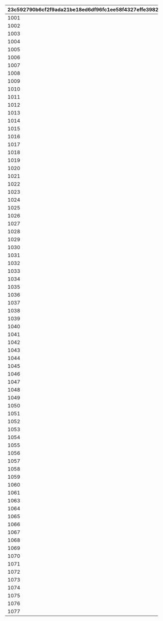 |23c592790b6cf2f9ada21be18ed6df96fc1ee58f4327effe39823406086ae7b4|5589cba86d659a52a36c43b3b303888bb54d63c4312bf29e735b40a2d4e148c9|51eb4a990e1f5a9b5f1d5080d7e11c8afe86e25307d139d3a42f3b4b6ef68c86|1ce9cdfd88dec030494ff9ec092118507990dfb5a6267a0d95dbb1d648bee083|84b63cb49dfed23ee12c046963bca36ba230ded1bd8b87c6f33d4ee16b00fd94|38838fe24114facacf3eed59ec02471a92c65409be05b090a2e1c2c87fa0f792|49888443cdb4a1b443c9cad1357285607279265237c70b9d5807d0e26a02ce92|7b10f1474c4194a33f488f92aad50e80b867f0bbee9e8df8726ebc1290ba6a38|1244508a9f34083f44386e06ed91fc07a45ccf1741336d6cdd77db464913bd30|831e9308e9f4b8e63bc61b3548053a07eb69e4a86ec5902e0ebe10cd35a8d994|ab77b0249d9ad17606803ea47e525a5fb8a6400de4e796335a47105ae27e3bcc|1833bf9a6917f5d338a721c2aa532f763af50b893b385549e4225dcf4bd0411b|d876e4f38f791f157ad06719f5aec52c43677a44e7879f753f0714e6efa69fcc|
| --- | --- | --- | --- | --- | --- | --- | --- | --- | --- | --- | --- | --- |
|1001|3|0|1|1|2|bgm_M90|1|2018/03/21 5:00:00|2018/04/20 4:59:59|2018/03/14 12:00:00|2018/03/19 11:59:00|2018/03/18 11:59:00|
|1002|4|1001|1|1|2|bgm_M97|2|2018/04/20 5:00:00|2018/05/22 4:59:59|2018/04/13 12:00:00|2018/04/18 11:59:00|2018/04/17 11:59:00|
|1003|5|1002|1|1|2|bgm_M104|1|2018/05/22 5:00:00|2018/06/21 4:59:59|2018/05/15 12:00:00|2018/05/20 11:59:00|2018/05/19 11:59:00|
|1004|6|1003|1|1|2|bgm_M115|2|2018/06/21 5:00:00|2018/07/21 4:59:59|2018/06/14 12:00:00|2018/06/19 11:59:00|2018/06/18 11:59:00|
|1005|7|1004|1|1|2|bgm_M119|1|2018/07/21 5:00:00|2018/08/22 4:59:59|2018/07/14 12:00:00|2018/07/19 11:59:00|2018/07/18 11:59:00|
|1006|8|1005|1|1|2|bgm_M132|2|2018/08/22 5:00:00|2018/09/21 4:59:59|2018/08/15 12:00:00|2018/08/20 11:59:00|2018/08/19 11:59:00|
|1007|9|1006|1|1|2|bgm_M139|1|2018/09/21 5:00:00|2018/10/22 4:59:59|2018/09/14 12:00:00|2018/09/19 11:59:00|2018/09/18 11:59:00|
|1008|10|1007|1|1|2|bgm_M166|2|2018/10/22 5:00:00|2018/11/22 4:59:59|2018/10/15 12:00:00|2018/10/20 11:59:00|2018/10/19 11:59:00|
|1009|11|1008|1|1|2|bgm_M175|1|2018/11/22 5:00:00|2018/12/22 4:59:59|2018/11/15 12:00:00|2018/11/20 11:59:00|2018/11/19 11:59:00|
|1010|12|1009|1|1|2|bgm_M181|2|2018/12/22 5:00:00|2019/01/23 4:59:59|2018/12/15 12:00:00|2018/12/20 11:59:00|2018/12/19 11:59:00|
|1011|1|1010|1|1|2|bgm_M186|1|2019/01/23 5:00:00|2019/02/20 4:59:59|2019/01/16 12:00:00|2019/01/21 11:59:00|2019/01/20 11:59:00|
|1012|2|1011|1|1|2|bgm_M205|2|2019/02/20 5:00:00|2019/03/23 4:59:59|2019/02/13 12:00:00|2019/02/18 11:59:00|2019/02/17 11:59:00|
|1013|3|1012|1|1|2|bgm_M90|1|2019/03/23 5:00:00|2019/04/22 4:59:59|2019/03/16 12:00:00|2019/03/21 11:59:00|2019/03/20 11:59:00|
|1014|4|1013|1|1|2|bgm_M97|2|2019/04/22 5:00:00|2019/05/23 4:59:59|2019/04/15 12:00:00|2019/04/20 11:59:00|2019/04/19 11:59:00|
|1015|5|1014|1|1|2|bgm_M104|1|2019/05/23 5:00:00|2019/06/22 4:59:59|2019/05/16 12:00:00|2019/05/21 11:59:00|2019/05/20 11:59:00|
|1016|6|1015|1|1|2|bgm_M115|2|2019/06/22 5:00:00|2019/07/23 4:59:59|2019/06/15 12:00:00|2019/06/20 11:59:00|2019/06/19 11:59:00|
|1017|7|1016|1|1|2|bgm_M119|1|2019/07/23 5:00:00|2019/08/23 4:59:59|2019/07/16 12:00:00|2019/07/21 11:59:00|2019/07/20 11:59:00|
|1018|8|1017|1|1|2|bgm_M132|2|2019/08/23 5:00:00|2019/09/23 4:59:59|2019/08/16 12:00:00|2019/08/21 11:59:00|2019/08/20 11:59:00|
|1019|9|1018|1|1|2|bgm_M139|1|2019/09/23 5:00:00|2019/10/25 4:59:59|2019/09/16 12:00:00|2019/09/21 11:59:00|2019/09/20 11:59:00|
|1020|10|1019|1|1|2|bgm_M166|2|2019/10/25 5:00:00|2019/11/24 4:59:59|2019/10/18 12:00:00|2019/10/23 11:59:00|2019/10/22 11:59:00|
|1021|11|1020|1|1|2|bgm_M175|1|2019/11/24 5:00:00|2019/12/25 4:59:59|2019/11/17 12:00:00|2019/11/22 11:59:00|2019/11/21 11:59:00|
|1022|12|1021|1|1|2|bgm_M181|2|2019/12/25 5:00:00|2020/01/25 4:59:59|2019/12/18 12:00:00|2019/12/23 11:59:00|2019/12/22 11:59:00|
|1023|1|1022|1|1|2|bgm_M186|1|2020/01/25 5:00:00|2020/02/23 4:59:59|2020/01/18 12:00:00|2020/01/23 11:59:00|2020/01/22 11:59:00|
|1024|2|1023|1|1|2|bgm_M205|2|2020/02/23 5:00:00|2020/03/25 4:59:59|2020/02/16 12:00:00|2020/02/21 11:59:00|2020/02/20 11:59:00|
|1025|3|1024|1|1|2|bgm_M90|1|2020/03/25 5:00:00|2020/04/25 4:59:59|2020/03/18 12:00:00|2020/03/23 11:59:00|2020/03/22 11:59:00|
|1026|4|1025|1|1|2|bgm_M97|2|2020/04/25 5:00:00|2020/05/26 4:59:59|2020/04/18 12:00:00|2020/04/23 11:59:00|2020/04/22 11:59:00|
|1027|5|1026|1|1|2|bgm_M104|1|2020/05/26 5:00:00|2020/06/25 4:59:59|2020/05/19 12:00:00|2020/05/24 11:59:00|2020/05/23 11:59:00|
|1028|6|1027|1|1|2|bgm_M115|2|2020/06/25 5:00:00|2020/07/26 4:59:59|2020/06/18 12:00:00|2020/06/23 11:59:00|2020/06/22 11:59:00|
|1029|7|1028|1|1|2|bgm_M119|1|2020/07/26 5:00:00|2020/08/26 4:59:59|2020/07/19 12:00:00|2020/07/24 11:59:00|2020/07/23 11:59:00|
|1030|8|1029|1|1|2|bgm_M132|2|2020/08/26 5:00:00|2020/09/25 4:59:59|2020/08/19 12:00:00|2020/08/24 11:59:00|2020/08/23 11:59:00|
|1031|9|1030|1|1|2|bgm_M139|1|2020/09/25 5:00:00|2020/10/26 4:59:59|2020/09/18 12:00:00|2020/09/23 11:59:00|2020/09/22 11:59:00|
|1032|10|1031|1|1|2|bgm_M166|2|2020/10/26 5:00:00|2020/11/25 4:59:59|2020/10/19 12:00:00|2020/10/24 11:59:00|2020/10/23 11:59:00|
|1033|11|1032|1|1|2|bgm_M175|1|2020/11/25 5:00:00|2020/12/26 4:59:59|2020/11/18 12:00:00|2020/11/23 11:59:00|2020/11/22 11:59:00|
|1034|12|1033|1|1|2|bgm_M181|2|2020/12/26 5:00:00|2021/01/26 4:59:59|2020/12/19 12:00:00|2020/12/24 11:59:00|2020/12/23 11:59:00|
|1035|1|1034|1|1|2|bgm_M186|1|2021/01/26 5:00:00|2021/02/23 4:59:59|2021/01/19 12:00:00|2021/01/24 11:59:00|2021/01/23 11:59:00|
|1036|2|1035|1|1|2|bgm_M205|2|2021/02/23 5:00:00|2021/03/26 4:59:59|2021/02/16 12:00:00|2021/02/21 11:59:00|2021/02/20 11:59:00|
|1037|3|1036|1|1|2|bgm_M90|1|2021/03/26 5:00:00|2021/04/25 4:59:59|2021/03/19 12:00:00|2021/03/24 11:59:00|2021/03/23 11:59:00|
|1038|4|1037|1|1|2|bgm_M97|2|2021/04/25 5:00:00|2021/05/26 4:59:59|2021/04/18 12:00:00|2021/04/23 11:59:00|2021/04/22 11:59:00|
|1039|5|1038|1|1|2|bgm_M104|1|2021/05/26 5:00:00|2021/06/25 4:59:59|2021/05/19 12:00:00|2021/05/24 11:59:00|2021/05/23 11:59:00|
|1040|6|1039|1|1|2|bgm_M115|2|2021/06/25 5:00:00|2021/07/26 4:59:59|2021/06/18 12:00:00|2021/06/23 11:59:00|2021/06/22 11:59:00|
|1041|7|1040|1|1|2|bgm_M119|1|2021/07/26 5:00:00|2021/08/26 4:59:59|2021/07/19 12:00:00|2021/07/24 11:59:00|2021/07/23 11:59:00|
|1042|8|1041|1|1|2|bgm_M132|2|2021/08/26 5:00:00|2021/09/25 4:59:59|2021/08/19 12:00:00|2021/08/24 11:59:00|2021/08/23 11:59:00|
|1043|9|1042|1|1|2|bgm_M139|1|2021/09/25 5:00:00|2021/10/26 4:59:59|2021/09/18 12:00:00|2021/09/23 11:59:00|2021/09/22 11:59:00|
|1044|10|1043|1|1|2|bgm_M166|2|2021/10/26 5:00:00|2021/11/25 4:59:59|2021/10/19 12:00:00|2021/10/24 11:59:00|2021/10/23 11:59:00|
|1045|11|1044|1|1|2|bgm_M175|1|2021/11/25 5:00:00|2021/12/26 4:59:59|2021/11/18 12:00:00|2021/11/23 11:59:00|2021/11/22 11:59:00|
|1046|12|1045|1|1|2|bgm_M181|2|2021/12/26 5:00:00|2022/01/26 4:59:59|2021/12/19 12:00:00|2021/12/24 11:59:00|2021/12/23 11:59:00|
|1047|1|1046|1|1|2|bgm_M186|1|2022/01/26 5:00:00|2022/02/23 4:59:59|2022/01/19 12:00:00|2022/01/24 11:59:00|2022/01/23 11:59:00|
|1048|2|1047|1|1|2|bgm_M205|2|2022/02/23 5:00:00|2022/03/26 4:59:59|2022/02/16 12:00:00|2022/02/21 11:59:00|2022/02/20 11:59:00|
|1049|3|1048|1|1|2|bgm_M90|1|2022/03/26 5:00:00|2022/04/25 4:59:59|2022/03/19 12:00:00|2022/03/24 11:59:00|2022/03/23 11:59:00|
|1050|4|1049|1|1|2|bgm_M97|2|2022/04/25 5:00:00|2022/05/26 4:59:59|2022/04/18 12:00:00|2022/04/23 11:59:00|2022/04/22 11:59:00|
|1051|5|1050|1|1|2|bgm_M104|1|2022/05/26 5:00:00|2022/06/25 4:59:59|2022/05/19 12:00:00|2022/05/24 11:59:00|2022/05/23 11:59:00|
|1052|6|1051|1|1|2|bgm_M115|2|2022/06/25 5:00:00|2022/07/26 4:59:59|2022/06/18 12:00:00|2022/06/23 11:59:00|2022/06/22 11:59:00|
|1053|7|1052|1|1|2|bgm_M119|1|2022/07/26 5:00:00|2022/08/26 4:59:59|2022/07/19 12:00:00|2022/07/24 11:59:00|2022/07/23 11:59:00|
|1054|8|1053|1|1|2|bgm_M132|2|2022/08/26 5:00:00|2022/09/25 4:59:59|2022/08/19 12:00:00|2022/08/24 11:59:00|2022/08/23 11:59:00|
|1055|9|1054|1|1|2|bgm_M139|1|2022/09/25 5:00:00|2022/10/26 4:59:59|2022/09/18 12:00:00|2022/09/23 11:59:00|2022/09/22 11:59:00|
|1056|10|1055|1|1|2|bgm_M166|2|2022/10/26 5:00:00|2022/11/25 4:59:59|2022/10/19 12:00:00|2022/10/24 11:59:00|2022/10/23 11:59:00|
|1057|11|1056|1|1|2|bgm_M175|1|2022/11/25 5:00:00|2022/12/26 4:59:59|2022/11/18 12:00:00|2022/11/23 11:59:00|2022/11/22 11:59:00|
|1058|12|1057|1|1|2|bgm_M181|2|2022/12/26 5:00:00|2023/01/26 4:59:59|2022/12/19 12:00:00|2022/12/24 11:59:00|2022/12/23 11:59:00|
|1059|1|1058|1|1|2|bgm_M186|1|2023/01/26 5:00:00|2023/02/23 4:59:59|2023/01/19 12:00:00|2023/01/24 11:59:00|2023/01/23 11:59:00|
|1060|2|1059|1|1|2|bgm_M205|2|2023/02/23 5:00:00|2023/03/26 4:59:59|2023/02/16 12:00:00|2023/02/21 11:59:00|2023/02/20 11:59:00|
|1061|3|1060|1|1|2|bgm_M90|1|2023/03/26 5:00:00|2023/04/26 4:59:59|2023/03/19 12:00:00|2023/03/24 11:59:00|2023/03/23 11:59:00|
|1063|4|1061|1|1|2|bgm_M97|2|2023/04/26 5:00:00|2023/05/26 4:59:59|2023/04/19 12:00:00|2023/04/24 11:59:00|2023/04/23 11:59:00|
|1064|5|1063|1|1|2|bgm_M104|1|2023/05/26 5:00:00|2023/06/25 4:59:59|2023/05/19 12:00:00|2023/05/24 11:59:00|2023/05/23 11:59:00|
|1065|6|1064|1|1|2|bgm_M115|2|2023/06/25 5:00:00|2023/07/26 4:59:59|2023/06/18 12:00:00|2023/06/23 11:59:00|2023/06/22 11:59:00|
|1066|7|1065|1|1|2|bgm_M119|1|2023/07/26 5:00:00|2023/08/26 4:59:59|2023/07/19 12:00:00|2023/07/24 11:59:00|2023/07/23 11:59:00|
|1067|8|1066|1|1|2|bgm_M132|2|2023/08/26 5:00:00|2023/09/25 4:59:59|2023/08/19 12:00:00|2023/08/24 11:59:00|2023/08/23 11:59:00|
|1068|9|1067|1|1|2|bgm_M139|1|2023/09/25 5:00:00|2023/10/26 4:59:59|2023/09/18 12:00:00|2023/09/23 11:59:00|2023/09/22 11:59:00|
|1069|10|1068|1|1|2|bgm_M166|2|2023/10/26 5:00:00|2023/11/25 4:59:59|2023/10/19 12:00:00|2023/10/24 11:59:59|2023/10/23 11:59:59|
|1070|11|1069|1|1|2|bgm_M175|1|2023/11/25 5:00:00|2023/12/26 4:59:59|2023/11/18 12:00:00|2023/11/23 11:59:59|2023/11/22 11:59:59|
|1071|12|1070|1|1|2|bgm_M181|2|2023/12/26 5:00:00|2024/01/26 4:59:59|2023/12/19 12:00:00|2023/12/24 11:59:59|2023/12/23 11:59:59|
|1072|1|1071|1|1|2|bgm_M186|1|2024/01/26 5:00:00|2024/02/24 4:59:59|2024/01/19 12:00:00|2024/01/24 11:59:59|2024/01/23 11:59:59|
|1073|2|1072|1|1|2|bgm_M205|2|2024/02/24 5:00:00|2024/03/26 4:59:59|2024/02/15 0:00:00|2024/02/22 11:59:59|2024/02/21 11:59:59|
|1074|3|1073|1|1|2|bgm_M90|1|2024/03/26 5:00:00|2024/04/25 4:59:59|2024/03/19 12:00:00|2024/03/24 11:59:59|2024/03/23 11:59:59|
|1075|4|1074|1|1|2|bgm_M97|2|2024/04/25 5:00:00|2024/05/26 4:59:59|2024/04/18 12:00:00|2024/04/23 11:59:59|2024/04/22 11:59:59|
|1076|5|1075|1|1|2|bgm_M104|1|2024/05/26 5:00:00|2024/06/25 4:59:59|2024/05/19 12:00:00|2024/05/24 11:59:59|2024/05/23 11:59:59|
|1077|6|1076|1|1|2|bgm_M115|2|2024/06/25 5:00:00|2024/07/26 4:59:59|2024/06/18 12:00:00|2024/06/23 11:59:59|2024/06/22 11:59:59|